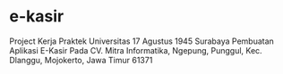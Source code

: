 # e-kasir
Project Kerja Praktek Universitas 17 Agustus 1945 Surabaya Pembuatan Aplikasi E-Kasir Pada CV. Mitra Informatika, Ngepung, Punggul, Kec. Dlanggu, Mojokerto, Jawa Timur 61371
